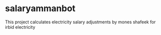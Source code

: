 # salaryammanbot

This project calculates electricity salary adjustments by mones shafeek for irbid electricity 
